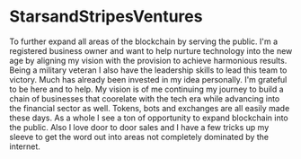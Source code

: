 # StarsandStripesVentures
To further expand all areas of the blockchain by serving the public. I'm a registered business owner and want to help nurture technology into the new age by aligning my vision with the provision to achieve harmonious results. Being a military veteran I also have the leadership skills to lead this team to victory. Much has already been invested in my idea personally. I'm grateful to be here and to help. My vision is of me continuing my journey to build a chain of businesses that coorelate with the tech era while advancing into the financial sector  as well. Tokens, bots and exchanges are all easily made these days. As a whole I see a ton of opportunity to expand blockchain into the public. Also I love door to door sales and I have a few tricks up my sleeve to get the word out into areas not completely dominated by the internet.   
